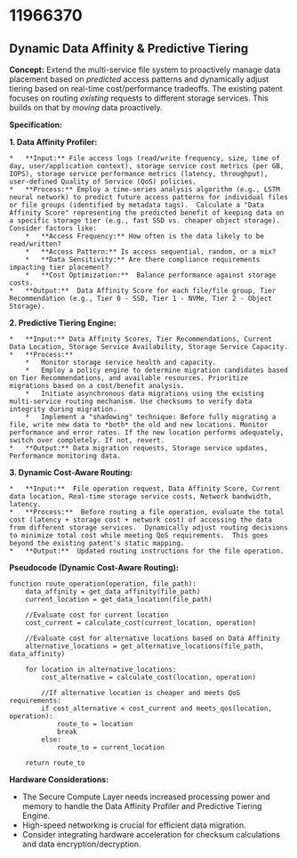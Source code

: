 # 11966370

## Dynamic Data Affinity & Predictive Tiering

**Concept:** Extend the multi-service file system to proactively manage data placement based on *predicted* access patterns and dynamically adjust tiering based on real-time cost/performance tradeoffs. The existing patent focuses on routing *existing* requests to different storage services. This builds on that by *moving* data proactively.

**Specification:**

**1.  Data Affinity Profiler:**

    *   **Input:** File access logs (read/write frequency, size, time of day, user/application context), storage service cost metrics (per GB, IOPS), storage service performance metrics (latency, throughput), user-defined Quality of Service (QoS) policies.
    *   **Process:** Employ a time-series analysis algorithm (e.g., LSTM neural network) to predict future access patterns for individual files or file groups (identified by metadata tags).  Calculate a "Data Affinity Score" representing the predicted benefit of keeping data on a specific storage tier (e.g., fast SSD vs. cheaper object storage). Consider factors like:
        *   **Access Frequency:** How often is the data likely to be read/written?
        *   **Access Pattern:** Is access sequential, random, or a mix?
        *   **Data Sensitivity:** Are there compliance requirements impacting tier placement?
        *   **Cost Optimization:**  Balance performance against storage costs.
    *   **Output:**  Data Affinity Score for each file/file group, Tier Recommendation (e.g., Tier 0 - SSD, Tier 1 - NVMe, Tier 2 - Object Storage).

**2. Predictive Tiering Engine:**

    *   **Input:** Data Affinity Scores, Tier Recommendations, Current Data Location, Storage Service Availability, Storage Service Capacity.
    *   **Process:**
        *   Monitor storage service health and capacity.
        *   Employ a policy engine to determine migration candidates based on Tier Recommendations, and available resources. Prioritize migrations based on a cost/benefit analysis.
        *   Initiate asynchronous data migrations using the existing multi-service routing mechanism. Use checksums to verify data integrity during migration.
        *   Implement a "shadowing" technique: Before fully migrating a file, write new data to *both* the old and new locations. Monitor performance and error rates. If the new location performs adequately, switch over completely. If not, revert.
    *   **Output:** Data migration requests, Storage service updates, Performance monitoring data.

**3. Dynamic Cost-Aware Routing:**

    *   **Input:**  File operation request, Data Affinity Score, Current data location, Real-time storage service costs, Network bandwidth, latency.
    *   **Process:**  Before routing a file operation, evaluate the total cost (latency + storage cost + network cost) of accessing the data from different storage services.  Dynamically adjust routing decisions to minimize total cost while meeting QoS requirements.  This goes beyond the existing patent's static mapping.
    *   **Output:**  Updated routing instructions for the file operation.

**Pseudocode (Dynamic Cost-Aware Routing):**

```
function route_operation(operation, file_path):
    data_affinity = get_data_affinity(file_path)
    current_location = get_data_location(file_path)
    
    //Evaluate cost for current location
    cost_current = calculate_cost(current_location, operation)

    //Evaluate cost for alternative locations based on Data Affinity
    alternative_locations = get_alternative_locations(file_path, data_affinity)
    
    for location in alternative_locations:
        cost_alternative = calculate_cost(location, operation)
        
        //If alternative location is cheaper and meets QoS requirements:
        if cost_alternative < cost_current and meets_qos(location, operation):
            route_to = location
            break
        else:
            route_to = current_location

    return route_to
```

**Hardware Considerations:**

*   The Secure Compute Layer needs increased processing power and memory to handle the Data Affinity Profiler and Predictive Tiering Engine.
*   High-speed networking is crucial for efficient data migration.
*   Consider integrating hardware acceleration for checksum calculations and data encryption/decryption.